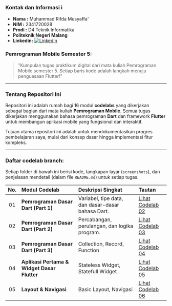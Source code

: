 ﻿### Kontak dan Informasi ℹ️

- **Nama    :** Muhammad Rifda Musyaffa'
- **NIM     :** 2341720028
- **Prodi   :** D4 Teknik Informatika
- **Politeknik Negeri Malang**
- **Linkedin:** [![LinkedIn](https://img.shields.io/badge/LinkedIn-Profile-blue)](https://www.linkedin.com/in/muhammad-rifda-musyaffa-21ab712a2)

### Pemrograman Mobile Semester 5:

> "Kumpulan tugas praktikum digital dari mata kuliah Pemrograman Mobile semester 5. Setiap baris kode adalah langkah menuju penguasaan Flutter!"

---

### Tentang Repositori Ini 

Repositori ini adalah rumah bagi 16 modul **codelabs** yang dikerjakan sebagai bagian dari mata kuliah **Pemrograman Mobile**. Semua tugas dikerjakan menggunakan bahasa pemrograman **Dart** dan framework **Flutter** untuk membangun aplikasi mobile yang fungsional dan interaktif.

Tujuan utama repositori ini adalah untuk mendokumentasikan progres pembelajaran saya, mulai dari konsep dasar hingga implementasi fitur kompleks.

---

### Daftar codelab branch:

Setiap folder di bawah ini berisi kode, tangkapan layar (`screenshots`), dan penjelasan mendetail (dalam file `README.md`) untuk setiap tugas.

| No. | Modul Codelab                       | Deskripsi Singkat                                                               | Tautan                                                                                               |
| :-: | :---------------------------------- | :------------------------------------------------------------------------------ | :--------------------------------------------------------------------------------------------------- |
| 01  | **Pemrograman Dasar Dart (Part 1)** | Variabel, tipe data, dan dasar-dasar bahasa Dart.                               | [Lihat Codelab 02](https://github.com/MRifdaM/Mobile-Programming_Muhammad-Rifda-Musyaffa/tree/codelab02_dart) |
| 02  | **Pemrograman Dasar Dart (Part 2)** | Percabangan, perulangan, dan logika program.                                    | [Lihat Codelab 03](https://github.com/MRifdaM/Mobile-Programming_Muhammad-Rifda-Musyaffa/tree/codelab03_dart) |
| 03  | **Pemrograman Dasar Dart (Part 3)** | Collection, Record, Function                                                    | [Lihat Codelab 04](https://github.com/MRifdaM/Mobile-Programming_Muhammad-Rifda-Musyaffa/tree/codelab04_dart) |
| 04  | **Aplikasi Pertama & Widget Dasar Flutter** | Stateless Widget, Statefull Widget                                      | [Lihat Codelab 05](https://github.com/MRifdaM/Mobile-Programming_Muhammad-Rifda-Musyaffa/tree/codelab05_dart) |
| 05  | **Layout & Navigasi**               | Basic Layout, Navigasi                                                          | [Lihat Codelab 06](https://github.com/MRifdaM/Mobile-Programming_Muhammad-Rifda-Musyaffa/tree/codelab06_dart) |
